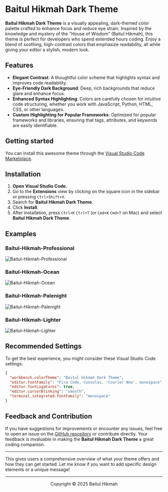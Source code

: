 # Baitul Hikmah Dark Theme

**Baitul Hikmah Dark Theme** is a visually appealing, dark-themed color palette crafted to enhance focus and reduce eye strain. Inspired by the knowledge and mystery of the "House of Wisdom" (Baitul Hikmah), this theme is perfect for developers who spend extended hours coding. Enjoy a blend of soothing, high-contrast colors that emphasize readability, all while giving your editor a stylish, modern look.

## Features

- **Elegant Contrast**: A thoughtful color scheme that highlights syntax and improves code readability.
- **Eye-Friendly Dark Background**: Deep, rich backgrounds that reduce glare and enhance focus.
- **Enhanced Syntax Highlighting**: Colors are carefully chosen for intuitive code structuring, whether you work with JavaScript, Python, HTML, CSS, or other languages.
- **Custom Highlighting for Popular Frameworks**: Optimized for popular frameworks and libraries, ensuring that tags, attributes, and keywords are easily identifiable.

## Getting started

You can install this awesome theme through the [Visual Studio Code Marketplace](https://marketplace.visualstudio.com/items?itemName=ShahriyarHosen.baitul-hikmah-dark).

## Installation

1. **Open Visual Studio Code.**
2. Go to the **Extensions** view by clicking on the square icon in the sidebar or pressing `Ctrl+Shift+X`.
3. Search for **Baitul Hikmah Dark Theme**.
4. Click **Install**.
5. After installation, press `Ctrl+K` `Ctrl+T` (or `Cmd+K` `Cmd+T` on Mac) and select **Baitul Hikmah Dark Theme**.

## Examples

### Baitul-Hikmah-Professional

![Baitul-Hikmah-Professional](https://github.com/user-attachments/assets/eebe00da-34cd-4fd8-a720-6c9c91ccd7eb)

### Baitul-Hikmah-Ocean

![Baitul-Hikmah-Ocean](https://github.com/user-attachments/assets/514a65eb-e9bd-4ea3-b303-e4b3629dec1c)

### Baitul-Hikmah-Palenight

![Baitul-Hikmah-Palenight](https://github.com/user-attachments/assets/a934e09c-ecd3-4054-8841-8710c5f5e54d)

### Baitul-Hikmah-Lighter

![Baitul-Hikmah-Lighter](https://github.com/user-attachments/assets/b2234e00-cfec-4ae5-8573-3a6ae806ff5b)

## Recommended Settings

To get the best experience, you might consider these Visual Studio Code settings:

```json
{
  "workbench.colorTheme": "Baitul Hikmah Dark Theme",
  "editor.fontFamily": "Fira Code, Consolas, 'Courier New', monospace",
  "editor.fontLigatures": true,
  "editor.cursorBlinking": "smooth",
  "terminal.integrated.fontFamily": "monospace"
}
```

## Feedback and Contribution

If you have suggestions for improvements or encounter any issues, feel free to open an issue on the [GitHub repository](https://github.com/Shahriyar-Hosen/Baitul-Hikmah-Dark-Theme) or contribute directly. Your feedback is invaluable in making the **Baitul Hikmah Dark Theme** a great coding companion.

---

This gives users a comprehensive overview of what your theme offers and how they can get started. Let me know if you want to add specific design elements or a unique message!

---

<p align="center">Copyright &copy; 2025 Baitul Hikmah</p>
